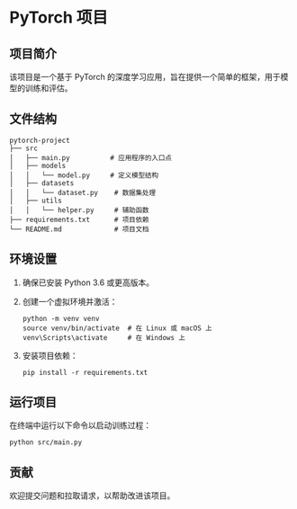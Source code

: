 # PyTorch 项目

## 项目简介
该项目是一个基于 PyTorch 的深度学习应用，旨在提供一个简单的框架，用于模型的训练和评估。

## 文件结构
```
pytorch-project
├── src
│   ├── main.py          # 应用程序的入口点
│   ├── models
│   │   └── model.py     # 定义模型结构
│   ├── datasets
│   │   └── dataset.py    # 数据集处理
│   ├── utils
│   │   └── helper.py     # 辅助函数
├── requirements.txt      # 项目依赖
└── README.md             # 项目文档
```

## 环境设置
1. 确保已安装 Python 3.6 或更高版本。
2. 创建一个虚拟环境并激活：
   ```
   python -m venv venv
   source venv/bin/activate  # 在 Linux 或 macOS 上
   venv\Scripts\activate     # 在 Windows 上
   ```

3. 安装项目依赖：
   ```
   pip install -r requirements.txt
   ```

## 运行项目
在终端中运行以下命令以启动训练过程：
```
python src/main.py
```

## 贡献
欢迎提交问题和拉取请求，以帮助改进该项目。